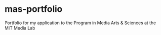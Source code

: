 # mas-portfolio
Portfolio for my application to the Program in Media Arts &amp; Sciences at the MIT Media Lab
